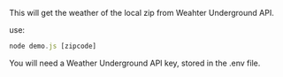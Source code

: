 This will get the weather of the local zip from Weahter Underground API.

use:

``` js
node demo.js [zipcode]
```

You will need a Weather Underground API key, stored in the .env file.
